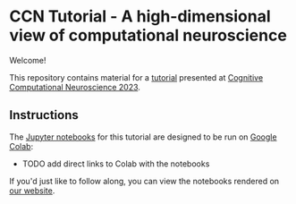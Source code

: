 # CCN Tutorial - A high-dimensional view of computational neuroscience

Welcome!

This repository contains material for a [tutorial](https://2023.ccneuro.org/kt3.php) presented at [Cognitive Computational Neuroscience 2023](https://2023.ccneuro.org/).

## Instructions

The [Jupyter notebooks](https://docs.jupyter.org/en/latest/index.html) for this tutorial are designed to be run on [Google Colab](https://colab.research.google.com/):

- TODO add direct links to Colab with the notebooks

If you'd just like to follow along, you can view the notebooks rendered on [our website](https://bonnerlab.github.io/ccn-tutorial/).
